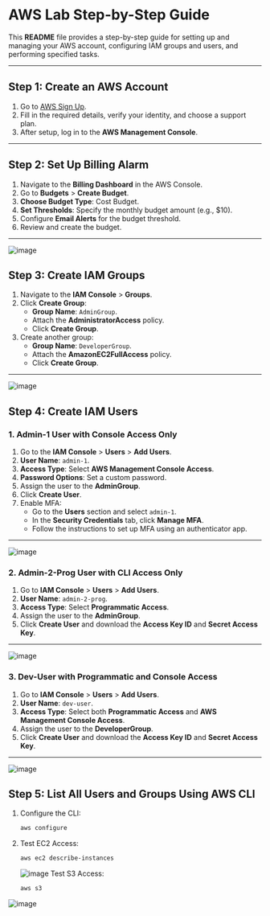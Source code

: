 # AWS Lab Step-by-Step Guide

This **README** file provides a step-by-step guide for setting up and managing your AWS account, configuring IAM groups and users, and performing specified tasks.

---

## **Step 1: Create an AWS Account**

1. Go to [AWS Sign Up](https://aws.amazon.com/).
2. Fill in the required details, verify your identity, and choose a support plan.
3. After setup, log in to the **AWS Management Console**.

---

## **Step 2: Set Up Billing Alarm**

1. Navigate to the **Billing Dashboard** in the AWS Console.
2. Go to **Budgets** > **Create Budget**.
3. **Choose Budget Type**: Cost Budget.
4. **Set Thresholds**: Specify the monthly budget amount (e.g., $10).
5. Configure **Email Alerts** for the budget threshold.
6. Review and create the budget.

---
![image](https://github.com/user-attachments/assets/210bfd28-3de9-4dde-8ac0-617ba4245746)


## **Step 3: Create IAM Groups**

1. Navigate to the **IAM Console** > **Groups**.
2. Click **Create Group**:
   - **Group Name**: `AdminGroup`.
   - Attach the **AdministratorAccess** policy.
   - Click **Create Group**.
3. Create another group:
   - **Group Name**: `DeveloperGroup`.
   - Attach the **AmazonEC2FullAccess** policy.
   - Click **Create Group**.

---
![image](https://github.com/user-attachments/assets/0b0eab70-cea1-4641-a665-00cbc2381560)


## **Step 4: Create IAM Users**

### **1. Admin-1 User with Console Access Only**
1. Go to the **IAM Console** > **Users** > **Add Users**.
2. **User Name**: `admin-1`.
3. **Access Type**: Select **AWS Management Console Access**.
4. **Password Options**: Set a custom password.
5. Assign the user to the **AdminGroup**.
6. Click **Create User**.
7. Enable MFA:
   - Go to the **Users** section and select `admin-1`.
   - In the **Security Credentials** tab, click **Manage MFA**.
   - Follow the instructions to set up MFA using an authenticator app.

---
![image](https://github.com/user-attachments/assets/a7c0668a-9618-4cd8-a31f-f437e0ad4eb7)


### **2. Admin-2-Prog User with CLI Access Only**
1. Go to **IAM Console** > **Users** > **Add Users**.
2. **User Name**: `admin-2-prog`.
3. **Access Type**: Select **Programmatic Access**.
4. Assign the user to the **AdminGroup**.
5. Click **Create User** and download the **Access Key ID** and **Secret Access Key**.

---

![image](https://github.com/user-attachments/assets/6487ad93-8a7b-419d-a747-d0aae69d0107)


### **3. Dev-User with Programmatic and Console Access**
1. Go to **IAM Console** > **Users** > **Add Users**.
2. **User Name**: `dev-user`.
3. **Access Type**: Select both **Programmatic Access** and **AWS Management Console Access**.
4. Assign the user to the **DeveloperGroup**.
5. Click **Create User** and download the **Access Key ID** and **Secret Access Key**.
---

![image](https://github.com/user-attachments/assets/b4aea7c6-e103-4dc7-9038-905952d1583a)


## **Step 5: List All Users and Groups Using AWS CLI**

1. Configure the CLI:
   ```bash
   aws configure
   ```
2. Test EC2 Access:
   ```bash
   aws ec2 describe-instances
   ```
   ![image](https://github.com/user-attachments/assets/16ee180f-aa27-40c5-8920-377e61f2dd5f)
Test S3 Access:
   ```bash
   aws s3 
   ```
![image](https://github.com/user-attachments/assets/3ec1d971-5fde-4bfe-bf27-ac94ef2bb446)
